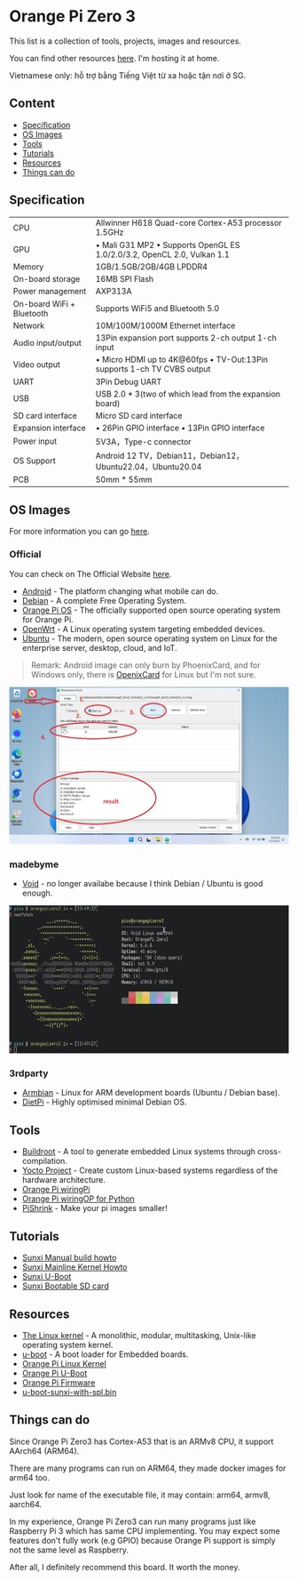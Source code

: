# Orange Pi Zero 3

This list is a collection of tools, projects, images and resources.

You can find other resources [here](https://share.osaigon.com/sbc/opi-zero3). I'm hosting it at home.

Vietnamese only: hỗ trợ bằng Tiếng Việt từ xa hoặc tận nơi ở SG.

## Content

- [Specification](#specification)
- [OS Images](#os-images)
- [Tools](#tools)
- [Tutorials](#tutorials)
- [Resources](#resources)
- [Things can do](#things-can-do)

## Specification

| | |
| --- | --- |
| CPU | Allwinner H618 Quad-core Cortex-A53 processor 1.5GHz |
| GPU | • Mali G31 MP2 • Supports OpenGL ES 1.0/2.0/3.2, OpenCL 2.0, Vulkan 1.1 |
| Memory | 1GB/1.5GB/2GB/4GB LPDDR4 |
| On-board storage | 16MB SPI Flash |
| Power management | AXP313A |
| On-board WiFi + Bluetooth | Supports WiFi5 and Bluetooth 5.0 |
| Network | 10M/100M/1000M Ethernet interface |
| Audio input/output | 13Pin expansion port supports 2-ch output 1-ch input |
| Video output | • Micro HDMI up to 4K@60fps • TV-Out:13Pin supports 1-ch TV CVBS output |
| UART | 3Pin Debug UART |
| USB | USB 2.0 * 3(two of which lead from the expansion board) |
| SD card interface | Micro SD card interface |
| Expansion interface | • 26Pin GPIO interface • 13Pin GPIO interface |
| Power input | 5V3A，Type-c connector |
| OS Support | Android 12 TV，Debian11，Debian12，Ubuntu22.04，Ubuntu20.04 |
| PCB | 50mm * 55mm |

## OS Images

For more information you can go [here](https://pico.io.vn/2023/12/27/operating-systems-you-can-run-on-orange-pi-zero-3).

### Official

You can check on The Official Website [here](http://www.orangepi.org/html/hardWare/computerAndMicrocontrollers/service-and-support/Orange-Pi-Zero-3.html).

- [Android](https://drive.google.com/drive/folders/1s3q8Hj07efRS7fXnPivseXK63V_y_EjM?usp=shar) - The platform changing what mobile can do.
- [Debian](https://drive.google.com/drive/folders/1g2o209HE9_28v7wIXdq0tf5jOTTJdpVb?usp=shar) - A complete Free Operating System.
- [Orange Pi OS](https://drive.google.com/drive/folders/1oRNJLAbbvtbAjXdmsokZbYOyzed4HsQm?usp=sharing) - The officially supported open source operating system for Orange Pi.
- [OpenWrt](https://drive.google.com/drive/folders/1IKYEIGmJ-5js7SpndM-pEd7xOs5_e5CA?usp=sharing) - A Linux operating system targeting embedded devices.
- [Ubuntu](https://drive.google.com/drive/folders/1aLTaOlIMdHhwk3oeZY2YPdB9T8U-EAKA?usp=shar) - The modern, open source operating system on Linux for the enterprise server, desktop, cloud, and IoT.

> Remark: Android image can only burn by PhoenixCard, and for Windows only, there is [OpenixCard](https://github.com/YuzukiTsuru/OpenixCard) for Linux but I'm not sure.

![Burn Android image by PhoenixCard Orange Pi Zero 3](screenshots/opi-zero3-android-burn-phoenixcard.jpg "PhoenixCard OPi Zero3")

### madebyme

- [Void]() - no longer availabe because I think Debian / Ubuntu is good enough.

![Void Linux on Orange Pi Zero 3 screenshot](screenshots/void_linux_on_opi_zero3_231228.png "Void Linux Opi Zero3")

### 3rdparty

- [Armbian](https://www.armbian.com/orange-pi-zero-3) - Linux for ARM development boards (Ubuntu / Debian base).
- [DietPi](https://dietpi.com/downloads/images/DietPi_OrangePiZero3-ARMv8-Bookworm.img.xz) - Highly optimised minimal Debian OS.

## Tools

- [Buildroot](https://buildroot.org) - A tool to generate embedded Linux systems through cross-compilation.
- [Yocto Project](https://www.yoctoproject.org) - Create custom Linux-based systems regardless of the hardware architecture.
- [Orange Pi wiringPi](https://github.com/orangepi-xunlong/wiringOP)
- [Orange Pi wiringOP for Python](https://github.com/orangepi-xunlong/wiringOP-Python)
- [PiShrink](https://github.com/Drewsif/PiShrink) - Make your pi images smaller!

## Tutorials

- [Sunxi Manual build howto](https://linux-sunxi.org/Manual_build_howto)
- [Sunxi Mainline Kernel Howto](https://linux-sunxi.org/Mainline_Kernel_Howto)
- [Sunxi U-Boot](https://linux-sunxi.org/U-Boot)
- [Sunxi Bootable SD card](https://linux-sunxi.org/Bootable_SD_card)

## Resources

- [The Linux kernel](https://www.kernel.org) - A monolithic, modular, multitasking, Unix-like operating system kernel.
- [u-boot](https://source.denx.de/u-boot/u-boot) - A boot loader for Embedded boards.
- [Orange Pi Linux Kernel](https://github.com/orangepi-xunlong/linux-orangepi)
- [Orange Pi U-Boot](https://github.com/orangepi-xunlong/u-boot-orangepi)
- [Orange Pi Firmware](https://github.com/orangepi-xunlong/firmware)
- [u-boot-sunxi-with-spl.bin](u-boot)

## Things can do

Since Orange Pi Zero3 has Cortex-A53 that is an ARMv8 CPU, it support AArch64 (ARM64).

There are many programs can run on ARM64, they made docker images for arm64 too.

Just look for name of the executable file, it may contain: arm64, armv8, aarch64.

In my experience, Orange Pi Zero3 can run many programs just like Raspberry Pi 3 which has same CPU implementing. You may expect some features don't fully work (e.g GPIO) because Orange Pi support is simply not the same level as Raspberry.

After all, I definitely recommend this board. It worth the money.